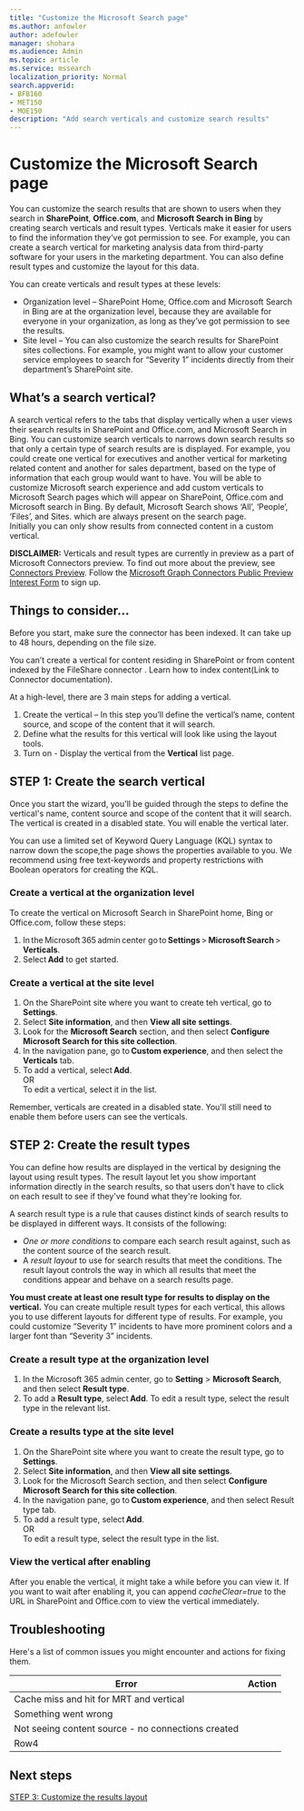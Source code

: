```yaml
---
title: "Customize the Microsoft Search page"
ms.author: anfowler
author: adefowler
manager: shohara
ms.audience: Admin
ms.topic: article
ms.service: mssearch
localization_priority: Normal
search.appverid:
- BFB160
- MET150
- MOE150
description: "Add search verticals and customize search results"
---
```

# Customize the Microsoft Search page

You can customize the search results that are shown to users when they search in **SharePoint**, **Office.com**, and **Microsoft Search in Bing** by creating search verticals and result types. Verticals make it easier for users to find the information they’ve got permission to see.  For example, you can create a search vertical for marketing analysis data from third-party software for your users in the marketing department. You can also define result types and customize the layout for this data.  

You can create verticals and result types  at these levels:

- Organization level – SharePoint Home, Office.com and Microsoft Search in Bing are at the organization level, because they are available for everyone in your organization, as long as they’ve got permission to see the results.
- Site level – You can also customize the search results for SharePoint sites collections. For example, you might want to allow your customer service employees to search for “Severity 1” incidents directly from their department’s SharePoint site.

## What’s a search vertical?

A search vertical refers to the tabs that display vertically when a user views their search results in SharePoint and Office.com, and Microsoft Search in Bing. You can customize search verticals to narrows down search results so that only a certain type of search results are is displayed. For example, you could create one vertical for executives and another vertical for marketing related content and another for sales department, based on the type of information that each group would want to have. You will be able to customize Microsoft search experience and add custom verticals to Microsoft Search pages which will appear on SharePoint, Office.com and Microsoft search in Bing. By default, Microsoft Search shows ‘All’, ‘People’, ‘Files’, and Sites. which are always present on the search page.  
Initially you can only show results from connected content in a custom vertical.

**DISCLAIMER:** Verticals and result types are currently in preview as a part of Microsoft Connectors preview. To find out more about the preview, see [Connectors Preview](connectors-preview.md). Follow the [Microsoft Graph Connectors Public Preview Interest Form]( https://forms.office.com/Pages/ResponsePage.aspx?id=v4j5cvGGr0GRqy180BHbRxWYgu82J_RFnMMATAS6_chUNVYwNU1CMDNZUDBSSDZKWVo2RDJDRjRLQi4u) to sign up.

## Things to consider...

Before you start, make sure the connector has been indexed. It can take up to 48 hours, depending on the file size.

You can’t create a vertical for content residing in SharePoint or from content indexed by the FileShare connector . Learn how to index content(Link to Connector documentation).

At a high-level, there are 3 main steps for adding a vertical.

1. Create the vertical – In this step you’ll define the vertical’s name, content source, and scope of the content that it will search.
1. Define what the results for this vertical will look like using the layout tools.
1. Turn on - Display the vertical from the **Vertical** list page.  

## STEP 1: Create the search vertical

Once you start the wizard, you'll be guided through the steps to define the vertical's name, content source and scope of the content that it will search. The vertical is created in a disabled state.  You will enable the vertical later.

You can use a limited set of Keyword Query Language (KQL) syntax to narrow down the scope,the page shows the properties available to you. We recommend using free text-keywords and property restrictions with Boolean operators for creating the KQL.

### Create a vertical at the organization level

To create the vertical on Microsoft Search in SharePoint home, Bing or Office.com, follow these steps:

1. In the Microsoft 365 admin center go to **Settings** > **Microsoft Search** > **Verticals**.
1. Select **Add** to get started.  

### Create a vertical at the site level

1. On the SharePoint site where you want to create teh vertical, go to **Settings**.
1. Select **Site information**, and then **View all site settings**.
1. Look for the **Microsoft Search** section, and then select **Configure Microsoft Search for this site collection**.
1. In the navigation pane, go to **Custom experience**, and then select the **Verticals** tab.
1. To add a vertical, select **Add**. <br>
OR <br>To edit a vertical, select it in the list.

Remember, verticals are created in a disabled state. You'll still need to enable them before users can see the verticals.

## STEP 2: Create the result types

You can define how results are displayed in the vertical by designing the layout using result types. The result layout let you show important information directly in the search results, so that users don't have to click on each result to see if they've found what they're looking for.

A search result type is a rule that causes distinct kinds of search results to be displayed in different ways. It consists of the following:

- *One or more conditions* to compare each search result against, such as the content source of the search result.  
- A *result layout* to use for search results that meet the conditions. The result layout controls the way in which all results that meet the conditions appear and behave on a search results page.

**You must create at least one result type for results to display on the vertical.** You can create multiple result types for each vertical, this allows you to use different layouts for different type of results. For example, you could customize “Severity 1” incidents to have more prominent colors and a larger font than “Severity 3” incidents.
  
### Create a result type at the organization level

1. In the Microsoft 365 admin center, go to **Setting** > **Microsoft Search**, and then select **Result type**.
1. To add a **Result type**, select **Add**. To edit a result type, select the result type in the relevant list.
 
### Create a results type at the site level

1. On the SharePoint site where you want to create the result type, go to **Settings**.
1. Select **Site information**, and then **View all site settings**. 
1. Look for the Microsoft Search section, and then select **Configure Microsoft Search for this site collection**.
1. In the navigation pane, go to **Custom experience**, and then select Result type tab.
1. To add a result type, select **Add**. <br> OR <br>To edit a result type, select the result type in the list.

### View the vertical after enabling

After you enable the vertical, it might take a while before you can view it.
If you want to wait after enabling it, you can append *cacheClear=true* to the URL in SharePoint and Office.com to view the vertical immediately.

## Troubleshooting

Here's a list of common issues you might encounter and actions for fixing them.


|Error  |Action  |
|---------|---------|
|Cache miss and hit for MRT and vertical     |         |
|Something went wrong     |         |
|Not seeing content source - no connections created     |         |
|Row4     |         |


## Next steps
[STEP 3: Customize the results layout](customize-results-layout.md)